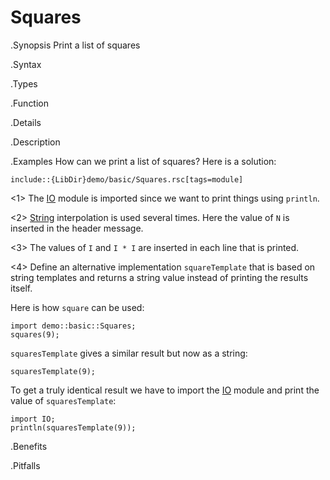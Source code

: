 # Squares

.Synopsis
Print a list of squares

.Syntax

.Types

.Function

.Details

.Description

.Examples
How can we print a list of squares? Here is a solution:
```rascal
include::{LibDir}demo/basic/Squares.rsc[tags=module]
```
           
<1> The [IO]((Library:IO)) module is imported since we want to print things using `println`.

<2> [String]((Rascal:Values-String)) interpolation is used several times.
    Here the value of `N` is inserted in the header message.

<3> The values of `I` and `I * I` are inserted in each line that is printed.

<4> Define an alternative implementation `squareTemplate` that is based on string templates 
    and returns a string value instead of printing the results itself.

Here is how `square` can be used:
```rascal-shell
import demo::basic::Squares;
squares(9);
```

`squaresTemplate` gives a similar result but now as a string:
```rascal-shell,continue
squaresTemplate(9);
```

To get a truly identical result we have to import the [IO]((Library:IO-IO)) module 
and print the value of `squaresTemplate`:
```rascal-shell,continue
import IO;
println(squaresTemplate(9));
```


.Benefits

.Pitfalls

